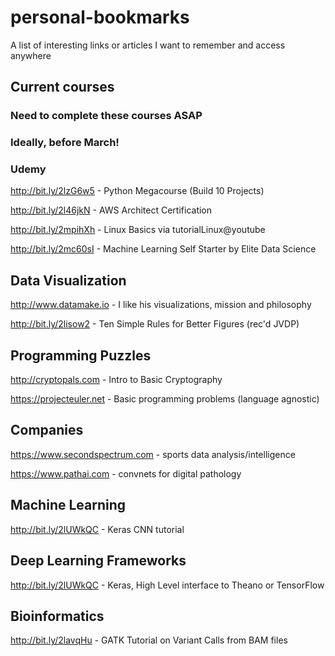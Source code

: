 # personal-bookmarks
A list of interesting links or articles I want to remember and access anywhere

## Current courses
### Need to complete these courses ASAP
### Ideally, before March!
### Udemy
http://bit.ly/2lzG6w5 - Python Megacourse (Build 10 Projects)

http://bit.ly/2l46jkN - AWS Architect Certification

http://bit.ly/2mpihXh - Linux Basics via tutorialLinux@youtube

http://bit.ly/2mc60sI - Machine Learning Self Starter by Elite Data Science

## Data Visualization
http://www.datamake.io - I like his visualizations, mission and philosophy

http://bit.ly/2lisow2 - Ten Simple Rules for Better Figures (rec'd JVDP)

## Programming Puzzles
http://cryptopals.com - Intro to Basic Cryptography

https://projecteuler.net - Basic programming problems (language agnostic)

## Companies
https://www.secondspectrum.com - sports data analysis/intelligence

https://www.pathai.com - convnets for digital pathology

## Machine Learning
http://bit.ly/2lUWkQC - Keras CNN tutorial


## Deep Learning Frameworks
http://bit.ly/2lUWkQC - Keras, High Level interface to Theano or TensorFlow

## Bioinformatics
http://bit.ly/2lavqHu - GATK Tutorial on Variant Calls from BAM files
